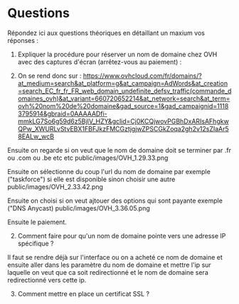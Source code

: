 # Questions

Répondez ici aux questions théoriques en détaillant un maxium vos réponses :

1) Expliquer la procédure pour réserver un nom de domaine chez OVH avec des captures d'écran (arrêtez-vous au paiement) :

2) On se rend donc sur :
   https://www.ovhcloud.com/fr/domains/?at_medium=search&at_platform=g&at_campaign=AdWords&at_creation=search_EC_fr_fr_FR_web_domain_undefinite_defsv_traffic(commande_domaines_ovh)&at_variant=660720652214&at_network=search&at_term=ovh%20nom%20de%20domaine&gad_source=1&gad_campaignid=11183795914&gbraid=0AAAAADfi-mmkLG7So6g59d6z5BjIV_HZY&gclid=Cj0KCQjwovPGBhDxARIsAFhgkwQPw_XWURLvStvEBX1FBFJkzFMCGztjgjwZPSCGkZoqa2gh2v12sZIaAr58EALw_wcB

 Ensuite on regarde si on veut que le nom de domaine doit se terminer par .fr ou .com ou .be etc etc
public/images/OVH_1.29.33.png

Ensuite on sélectionne du coup l'url du nom de domaine par exemple ("taskforce") si elle est disponible sinon choisir une autre
 public/images/OVH_2.33.42.png

Ensuite on choisi si on veut ajtouer des options qui sont payante exemple ("DNS Anycast)
public/images/OVH_3.36.05.png

Ensuite le paiement.



2. Comment faire pour qu'un nom de domaine pointe vers une adresse IP spécifique ?

Il faut se rendre déjà sur l'interface ou on a acheté ce nom de domaine et ensuite aller dans les paramètre du nom de domaine et 
mettre l'ip sur laquelle on veut que ca soit redirectionné et le nom de domaine sera redirectionné vers cette ip.



3. Comment mettre en place un certificat SSL ?

